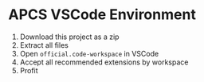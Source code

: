 # APCS VSCode Environment

  1. Download this project as a zip
  2. Extract all files
  3. Open `official.code-workspace` in VSCode
  4. Accept all recommended extensions by workspace
  5. Profit
